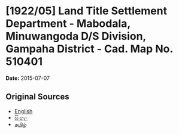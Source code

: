 # [1922/05] Land Title Settlement Department - Mabodala, Minuwangoda D/S Division, Gampaha District - Cad. Map No. 510401

**Date:** 2015-07-07

## Original Sources

- [English](https://documents.gov.lk/view/extra-gazettes/2015/7/1922-05_E.pdf)
- [සිංහල](https://documents.gov.lk/view/extra-gazettes/2015/7/1922-05_S.pdf)
- [தமிழ்](https://documents.gov.lk/view/extra-gazettes/2015/7/1922-05_T.pdf)
